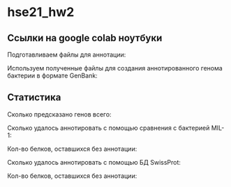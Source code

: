 # hse21_hw2

## Ссылки на google colab ноутбуки

Подготавливаем файлы для аннотации:


Используем полученные файлы для создания аннотированного генома бактерии в формате GenBank:


## Статистика

Сколько предсказано генов всего: 

Сколько удалось аннотировать с помощью сравнения с бактерией MIL-1: 

Кол-во белков, оставшихся без аннотации: 

Сколько удалось аннотировать с помощью БД SwissProt: 

Кол-во белков, оставшихся без аннотации: 
